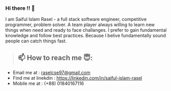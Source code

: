 ### Hi there !! 👋
I am Saiful Islam Rasel - a full stack software engineer, competitive programmer, problem solver. A team player always willing to learn new things when need and ready to face challanges. I prefer to gain fundamental knowledge and follow best practices. Because I belive fundamentally sound people can catch things fast.

> ## 📫 How to reach me 😇: 
- Email me at : raselcse97@gmail.com
- Find me at linekdin : https://linkedin.com/in/saiful-islam-rasel
- Mobile me at : (+88) 01840167116
